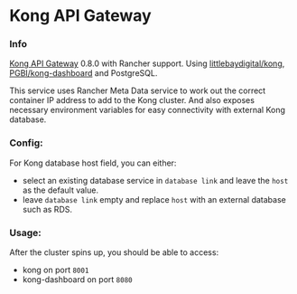 # Kong API Gateway

### Info
[Kong API Gateway][kong-url] 0.8.0 with Rancher support. Using [littlebaydigital/kong][docker-kong-url], [PGBI/kong-dashboard][kong-dashboard-url] and PostgreSQL.

This service uses Rancher Meta Data service to work out the correct container IP address to add to the Kong cluster. And also 
exposes necessary environment variables for easy connectivity with external Kong database.

### Config:
For Kong database host field, you can either:

- select an existing database service in `database link` and leave the `host` as the default value.
- leave `database link` empty and replace `host` with an external database such as RDS.

### Usage:
After the cluster spins up, you should be able to access:

- kong on port `8001`
- kong-dashboard on port `8080`

[kong-url]: 			http://getkong.org
[kong-dashboard-url]: 	https://github.com/PGBI/kong-dashboard
[docker-kong-url]: 		https://hub.docker.com/r/littlebaydigital/kong/